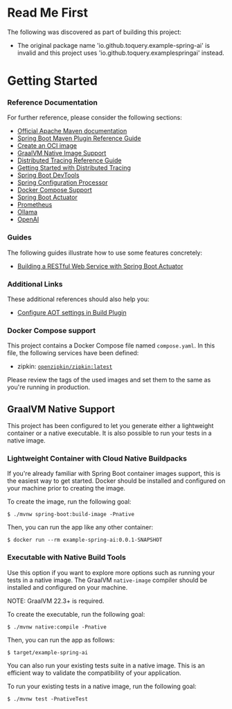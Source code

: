 # Read Me First
The following was discovered as part of building this project:

* The original package name 'io.github.toquery.example-spring-ai' is invalid and this project uses 'io.github.toquery.examplespringai' instead.

# Getting Started

### Reference Documentation
For further reference, please consider the following sections:

* [Official Apache Maven documentation](https://maven.apache.org/guides/index.html)
* [Spring Boot Maven Plugin Reference Guide](https://docs.spring.io/spring-boot/docs/3.2.3/maven-plugin/reference/html/)
* [Create an OCI image](https://docs.spring.io/spring-boot/docs/3.2.3/maven-plugin/reference/html/#build-image)
* [GraalVM Native Image Support](https://docs.spring.io/spring-boot/docs/3.2.3/reference/html/native-image.html#native-image)
* [Distributed Tracing Reference Guide](https://micrometer.io/docs/tracing)
* [Getting Started with Distributed Tracing](https://docs.spring.io/spring-boot/docs/3.2.3/reference/html/actuator.html#actuator.micrometer-tracing.getting-started)
* [Spring Boot DevTools](https://docs.spring.io/spring-boot/docs/3.2.3/reference/htmlsingle/index.html#using.devtools)
* [Spring Configuration Processor](https://docs.spring.io/spring-boot/docs/3.2.3/reference/htmlsingle/index.html#appendix.configuration-metadata.annotation-processor)
* [Docker Compose Support](https://docs.spring.io/spring-boot/docs/3.2.3/reference/htmlsingle/index.html#features.docker-compose)
* [Spring Boot Actuator](https://docs.spring.io/spring-boot/docs/3.2.3/reference/htmlsingle/index.html#actuator)
* [Prometheus](https://docs.spring.io/spring-boot/docs/3.2.3/reference/htmlsingle/index.html#actuator.metrics.export.prometheus)
* [Ollama](https://docs.spring.io/spring-ai/reference/api/clients/ollama-chat.html)
* [OpenAI](https://docs.spring.io/spring-ai/reference/api/clients/openai-chat.html)

### Guides
The following guides illustrate how to use some features concretely:

* [Building a RESTful Web Service with Spring Boot Actuator](https://spring.io/guides/gs/actuator-service/)

### Additional Links
These additional references should also help you:

* [Configure AOT settings in Build Plugin](https://docs.spring.io/spring-boot/docs/3.2.3/maven-plugin/reference/htmlsingle/#aot)

### Docker Compose support
This project contains a Docker Compose file named `compose.yaml`.
In this file, the following services have been defined:

* zipkin: [`openzipkin/zipkin:latest`](https://hub.docker.com/r/openzipkin/zipkin/)

Please review the tags of the used images and set them to the same as you're running in production.

## GraalVM Native Support

This project has been configured to let you generate either a lightweight container or a native executable.
It is also possible to run your tests in a native image.

### Lightweight Container with Cloud Native Buildpacks
If you're already familiar with Spring Boot container images support, this is the easiest way to get started.
Docker should be installed and configured on your machine prior to creating the image.

To create the image, run the following goal:

```
$ ./mvnw spring-boot:build-image -Pnative
```

Then, you can run the app like any other container:

```
$ docker run --rm example-spring-ai:0.0.1-SNAPSHOT
```

### Executable with Native Build Tools
Use this option if you want to explore more options such as running your tests in a native image.
The GraalVM `native-image` compiler should be installed and configured on your machine.

NOTE: GraalVM 22.3+ is required.

To create the executable, run the following goal:

```
$ ./mvnw native:compile -Pnative
```

Then, you can run the app as follows:
```
$ target/example-spring-ai
```

You can also run your existing tests suite in a native image.
This is an efficient way to validate the compatibility of your application.

To run your existing tests in a native image, run the following goal:

```
$ ./mvnw test -PnativeTest
```

